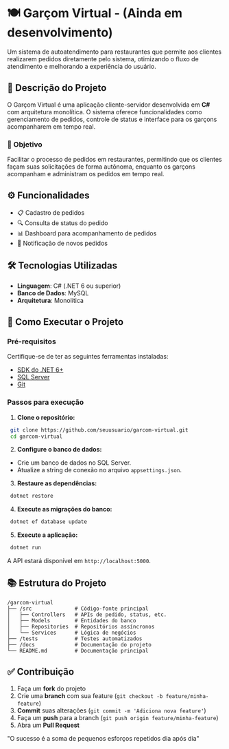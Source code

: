 # 🍽️ Garçom Virtual - (Ainda em desenvolvimento)

Um sistema de autoatendimento para restaurantes que permite aos clientes realizarem pedidos diretamente pelo sistema, otimizando o fluxo de atendimento e melhorando a experiência do usuário.

## 📌 Descrição do Projeto

O Garçom Virtual é uma aplicação cliente-servidor desenvolvida em **C#** com arquitetura monolítica. O sistema oferece funcionalidades como gerenciamento de pedidos, controle de status e interface para os garçons acompanharem em tempo real.

### 🎯 Objetivo
Facilitar o processo de pedidos em restaurantes, permitindo que os clientes façam suas solicitações de forma autônoma, enquanto os garçons acompanham e administram os pedidos em tempo real.

## ⚙️ Funcionalidades

- 📋 Cadastro de pedidos
- 🔍 Consulta de status do pedido
- 📊 Dashboard para acompanhamento de pedidos
- 🔔 Notificação de novos pedidos

## 🛠️ Tecnologias Utilizadas

- **Linguagem**: C# (.NET 6 ou superior)
- **Banco de Dados**: MySQL
- **Arquitetura**: Monolítica

## 🚀 Como Executar o Projeto

### Pré-requisitos

Certifique-se de ter as seguintes ferramentas instaladas:

- [SDK do .NET 6+](https://dotnet.microsoft.com/)
- [SQL Server](https://www.mysql.com/)
- [Git](https://git-scm.com/)

### Passos para execução

1. **Clone o repositório:**

```bash
 git clone https://github.com/seuusuario/garcom-virtual.git
 cd garcom-virtual
```

2. **Configure o banco de dados:**

- Crie um banco de dados no SQL Server.
- Atualize a string de conexão no arquivo `appsettings.json`.

3. **Restaure as dependências:**

```bash
 dotnet restore
```

4. **Execute as migrações do banco:**

```bash
 dotnet ef database update
```

5. **Execute a aplicação:**

```bash
 dotnet run
```

A API estará disponível em `http://localhost:5000`.

## 📚 Estrutura do Projeto

```
/garcom-virtual
├── /src              # Código-fonte principal
│   ├── Controllers   # APIs de pedido, status, etc.
│   ├── Models        # Entidades do banco
│   ├── Repositories  # Repositórios assíncronos
│   └── Services      # Lógica de negócios
├── /tests            # Testes automatizados
├── /docs             # Documentação do projeto
└── README.md         # Documentação principal
```

## ✅ Contribuição

1. Faça um **fork** do projeto
2. Crie uma **branch** com sua feature (`git checkout -b feature/minha-feature`)
3. **Commit** suas alterações (`git commit -m 'Adiciona nova feature'`)
4. Faça um **push** para a branch (`git push origin feature/minha-feature`)
5. Abra um **Pull Request**


"O sucesso é a soma de pequenos esforços repetidos dia após dia"

